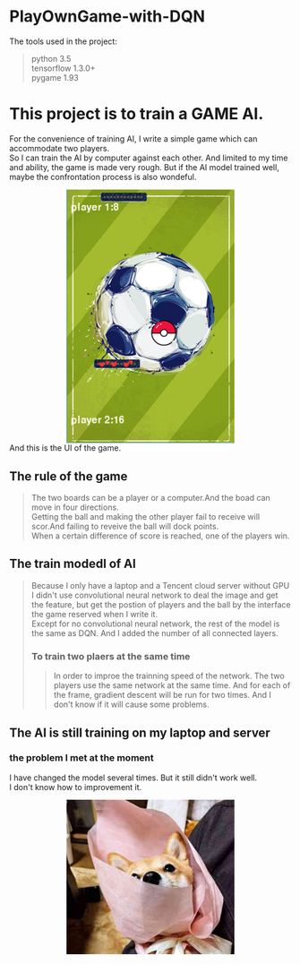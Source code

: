 # PlayOwnGame-with-DQN
The tools used in the project:<br>
>python 3.5<br>
>tensorflow 1.3.0+<br>
>pygame 1.93<br>
# This project is to train a GAME AI.<br>
For the convenience of training AI, I write a simple game which can accommodate two players.<br>
So I can train the AI by computer against each other. And limited to my time and ability, the game is made very rough. But if the AI model trained well, maybe the confrontation process is also wondeful.<br>
<center><img src="https://raw.githubusercontent.com/wyf0912/PlayOwnGame-with-DQN/master/github_img/UI.jpg" width = "300"  alt="游戏界面" align=center /></center>
And this is the UI of the game.<br>

## The rule of the game 
>The two boards can be a player or a computer.And the boad can move in four directions.<br>
 Getting the ball and making the other player fail to receive will scor.And failing to reveive the ball will dock points.<br>
 When a certain difference of score is reached, one of the players win.<br>

## The train modedl of AI
>Because I only have a laptop and a Tencent cloud server without GPU<br>
I didn't use convolutional neural network to deal the image and get the feature, but get the postion of players and the ball by the interface the game reserved when I write it.<br>
Except for no convolutional neural network, the rest of the model is the same as DQN. And I added the number of all connected layers. 
>### To train two plaers at the same time
>>In order to improe the trainning speed of the network. The two players use the same network at the same time. And for each of the frame, gradient descent will be run for two times. And I don't know if it will cause some problems.

## The AI is still training on my laptop and server
### the problem I met at the moment
I have changed the model several times. But it still didn't work well.<br>
I don't know how to improvement it. 
<center><img src="https://raw.githubusercontent.com/wyf0912/PlayOwnGame-with-DQN/master/github_img/img1.jpg" width = "300"  alt="emmm..." align=center /></center>


